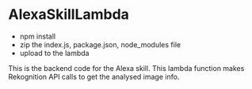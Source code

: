 # AlexaSkillLambda

- npm install
- zip the index.js, package.json, node_modules file 
- upload to the lambda

This is the backend code for the Alexa skill. This lambda function makes Rekognition API calls to get the analysed image info.
